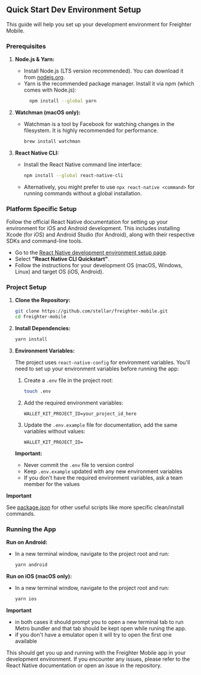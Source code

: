 ## Quick Start Dev Environment Setup

This guide will help you set up your development environment for Freighter
Mobile.

### Prerequisites

1.  **Node.js & Yarn:**

    - Install Node.js (LTS version recommended). You can download it from
      [nodejs.org](https://nodejs.org/).
    - Yarn is the recommended package manager. Install it via npm (which comes
      with Node.js):
      ```bash
        npm install --global yarn
      ```

2.  **Watchman (macOS only):**

    - Watchman is a tool by Facebook for watching changes in the filesystem. It
      is highly recommended for performance.
      ```bash
      brew install watchman
      ```

3.  **React Native CLI:**
    - Install the React Native command line interface:
      ```bash
      npm install --global react-native-cli
      ```
    - Alternatively, you might prefer to use `npx react-native <command>` for
      running commands without a global installation.

### Platform Specific Setup

Follow the official React Native documentation for setting up your environment
for iOS and Android development. This includes installing Xcode (for iOS) and
Android Studio (for Android), along with their respective SDKs and command-line
tools.

- Go to the
  [React Native development environment setup page](https://reactnative.dev/docs/environment-setup).
- Select **"React Native CLI Quickstart"**.
- Follow the instructions for your development OS (macOS, Windows, Linux) and
  target OS (iOS, Android).

### Project Setup

1.  **Clone the Repository:**

    ```bash
    git clone https://github.com/stellar/freighter-mobile.git
    cd freighter-mobile
    ```

2.  **Install Dependencies:**

    ```bash
    yarn install
    ```

3.  **Environment Variables:**

    The project uses `react-native-config` for environment variables. You'll
    need to set up your environment variables before running the app:

    1. Create a `.env` file in the project root:

       ```bash
       touch .env
       ```

    2. Add the required environment variables:

       ```
       WALLET_KIT_PROJECT_ID=your_project_id_here
       ```

    3. Update the `.env.example` file for documentation, add the same variables
       without values:
       ```
       WALLET_KIT_PROJECT_ID=
       ```

    **Important:**

    - Never commit the `.env` file to version control
    - Keep `.env.example` updated with any new environment variables
    - If you don't have the required environment variables, ask a team member
      for the values

**Important**

See [package.json](./package.json) for other useful scripts like more specific
clean/install commands.

### Running the App

**Run on Android:**

- In a new terminal window, navigate to the project root and run:
  ```bash
  yarn android
  ```

**Run on iOS (macOS only):**

- In a new terminal window, navigate to the project root and run:
  ```bash
  yarn ios
  ```

**Important**

- in both cases it should prompt you to open a new terminal tab to run Metro
  bundler and that tab should be kept open while runing the app.
- if you don't have a emulator open it will try to open the first one available

This should get you up and running with the Freighter Mobile app in your
development environment. If you encounter any issues, please refer to the React
Native documentation or open an issue in the repository.
